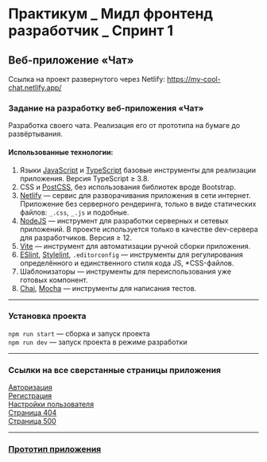 # Практикум _ Мидл фронтенд разработчик _ Спринт 1

## Веб-приложение «Чат»

Ссылка на проект развернутого через Netlify: https://my-cool-chat.netlify.app/

### Задание на разработку веб-приложения «Чат»

Разработка своего чата. Реализация его от прототипа на бумаге до развёртывания.

#### Использованные технологии:

1. Языки [JavaScript](https://developer.mozilla.org/ru/docs/Web/JavaScript) и [TypeScript](https://www.typescriptlang.org/) базовые инструменты для реализации приложения. Версия TypeScript ≥ 3.8.
2. CSS и [PostCSS](https://postcss.org/), без использования библиотек вроде Bootstrap.
3. [Netlify](https://www.netlify.com/) — сервис для разворачивания приложения в сети интернет. Приложение без серверного рендеринга, только в виде статических файлов: `_.css`, `_.js` и подобные.
4. [NodeJS](https://nodejs.org/en) — инструмент для разработки серверных и сетевых приложений. В проекте используется только в качестве dev-сервера для разработчиков. Версия ≥ 12.
5. [Vite](https://vitejs.dev/) — инструмент для автоматизации ручной сборки приложения.
6. [ESlint](https://eslint.org/), [Stylelint](https://stylelint.io/), `.editorconfig` — инструменты для регулирования определённого и единственного стиля кода JS, \*CSS-файлов.
7. Шаблонизаторы — инструменты для переиспользования уже готовых компонент.
8. [Chai](https://www.chaijs.com/), [Mocha](https://mochajs.org/) — инструменты для написания тестов.

---

### Установка проекта

`npm run start` — сборка и запуск проекта  
`npm run dev` — запуск проекта в режиме разработки

---

### Ссылки на все сверстанные страницы приложения

[Авторизация](/index.html)  
[Регистрация](/src/pages/registration/registration.html)  
[Настройки пользователя](/src/pages/settings/settings.html)  
[Страница 404](/src/pages/error/404.html)  
[Страница 500](/src/pages/error/500.html)

---

### [Прототип приложения](/static/img/proto/prototype.pdf)
